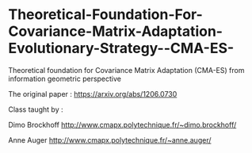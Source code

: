 # Theoretical-Foundation-For-Covariance-Matrix-Adaptation-Evolutionary-Strategy--CMA-ES-

Theoretical foundation for Covariance Matrix Adaptation (CMA-ES) from information geometric perspective

The original paper : https://arxiv.org/abs/1206.0730

Class taught by : 

Dimo Brockhoff http://www.cmapx.polytechnique.fr/~dimo.brockhoff/

Anne Auger http://www.cmapx.polytechnique.fr/~anne.auger/
